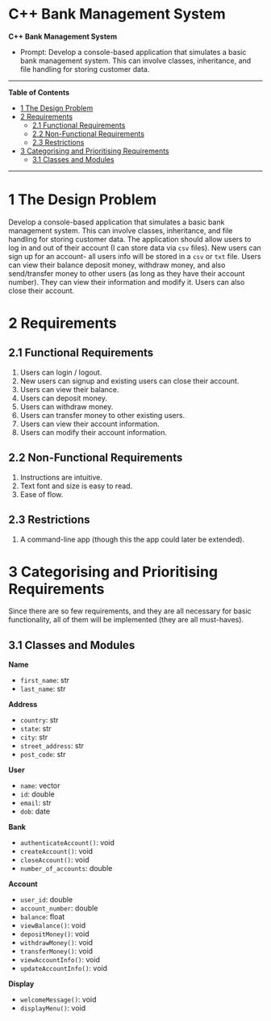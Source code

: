 # C++ Bank Management System
**C++ Bank Management System**
   - Prompt: Develop a console-based application that simulates a basic bank management system. This can involve classes, inheritance, and file handling for storing customer data.
 ***
 **Table of Contents**
 - [1 The Design Problem](#1-the-design-problem)
 - [2 Requirements](#2-requirements)
 	-  [2.1 Functional Requirements](#21-functional-requirements)
 	-  [2.2 Non-Functional Requirements](#22-non-functional-requirements)
 	-  [2.3 Restrictions](#23-restrictions)
-  [3 Categorising and Prioritising Requirements](#3-categorising-and-prioritising-requirements)
	-  [3.1 Classes and Modules](#31-classes-and-modules)
 ***
 # 1 The Design Problem
 Develop a console-based application that simulates a basic bank management system. This can involve classes, inheritance, and file handling for storing customer data. The application should allow users to log in and out of their account (I can store data via `csv` files). New users can sign up for an account- all users info will be stored in a `csv` or `txt` file. Users can view their balance deposit money, withdraw money, and also send/transfer money to other users (as long as they have their account number). They can view their information and modify it. Users can also close their account.
 
 # 2 Requirements
 ## 2.1 Functional Requirements
 1. Users can login / logout.
 2. New users can signup and existing users can close their account.
 3. Users can view their balance.
 5. Users can deposit money.
 6. Users can withdraw money.
 7. Users can transfer money to other existing users.
 8. Users can view their account information.
 9. Users can modify their account information.

## 2.2 Non-Functional Requirements
1. Instructions are intuitive.
2. Text font and size is easy to read.
3. Ease of flow.

## 2.3 Restrictions
1. A command-line app (though this the app could later be extended). 

# 3 Categorising and Prioritising Requirements
Since there are so few requirements, and they are all necessary for basic functionality, all of them will be implemented (they are all must-haves).

## 3.1 Classes and Modules
**Name**
- `first_name`: str
- `last_name`: str

**Address**
- `country`: str
- `state`: str
- `city`: str
- `street_address`: str
- `post_code`: str
  
**User**
- `name`: vector
- `id`: double
- `email`: str
- `dob`: date

**Bank**
- `authenticateAccount()`: void
- `createAccount()`: void
- `closeAccount()`: void
- `number_of_accounts`: double

**Account**
- `user_id`: double
- `account_number`: double
- `balance`: float
- `viewBalance()`: void
- `depositMoney()`: void
- `withdrawMoney()`: void
- `transferMoney()`: void
-  `viewAccountInfo()`: void
-  `updateAccountInfo()`: void

**Display**
- `welcomeMessage()`: void
- `displayMenu()`: void
